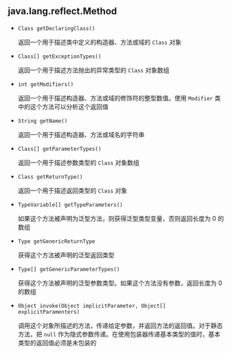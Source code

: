 ## java.lang.reflect.Method

* `Class getDeclaringClass()`
    
    返回一个用于描述类中定义的构造器、方法或域的 `Class` 对象
    
* `Class[] getExceptionTypes()`

    返回一个用于描述方法抛出的异常类型的 `Class` 对象数组
   
* `int getModifiers()`

    返回一个用于描述构造器、方法或域的修饰符的整型数值。使用 `Modifier` 类中的这个方法可以分析这个返回值
    
* `String getName()`
    
    返回一个用于描述构造器、方法或域名的字符串
    
* `Class[] getParameterTypes()`

    返回一个用于描述参数类型的 `Class` 对象数组
    
* `Class getReturnType()`

    返回一个用于描述返回类型的 `Class` 对象

* `TypeVariable[] getTypeParameters()`

   如果这个方法被声明为泛型方法，则获得泛型类型变量，否则返回长度为 0 的数组

* `Type getGenericReturnType`

   获得这个方法被声明的泛型返回类型

* `Type[] getGenericParameterTypes()`

   获得这个方法被声明的泛型参数类型。如果这个方法没有参数，返回长度为 0 的数组
   
* `Object invoke(Object implicitParameter, Object[] explicitParamenters)`

    调用这个对象所描述的方法，传递给定参数，并返回方法的返回值。对于静态方法，把 `null` 作为隐式参数传递。在使用包装器传递基本类型的值时，基本类型的返回值必须是未包装的
    